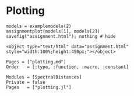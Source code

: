 # Plotting

```@example
models = examplemodels(2)
assignmentplot(models[1], models[2])
savefig("assignment.html"); nothing # hide
```
```@raw html
<object type="text/html" data="assignment.html" style="width:100%;height:450px;"></object>
```

```@index
Pages = ["plotting.md"]
Order   = [:type, :function, :macro, :constant]
```
```@autodocs
Modules = [SpectralDistances]
Private = false
Pages   = ["plotting.jl"]
```
